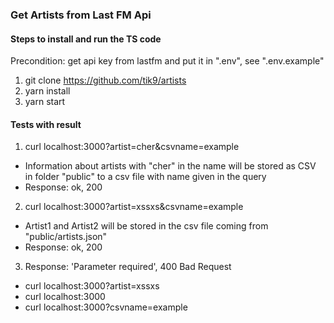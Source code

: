 ### Get Artists from Last FM Api

#### Steps to install and run the TS code
Precondition: get api key from lastfm and put it in ".env", see ".env.example"

1. git clone https://github.com/tik9/artists
2. yarn install
3. yarn start


#### Tests with result

1. curl localhost:3000?artist=cher&csvname=example
- Information about artists with "cher" in the name will be stored as CSV in folder "public" to a csv file with name given in the query
- Response: ok, 200
  
2. curl localhost:3000?artist=xssxs&csvname=example
- Artist1 and Artist2 will be stored in the csv file coming from "public/artists.json"
- Response: ok, 200

3. Response: 'Parameter required', 400 Bad Request
- curl localhost:3000?artist=xssxs
- curl localhost:3000 
- curl localhost:3000?csvname=example 
  
